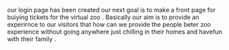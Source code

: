 our login page has been created our next goal is to make a front page for buiying tickets for the virtual zoo . Basically our aim is to provide an experirnce to our visitors that 
how can we provide the people beter zoo experience without going anywhere just chilling in their homes and havefun with their family .
